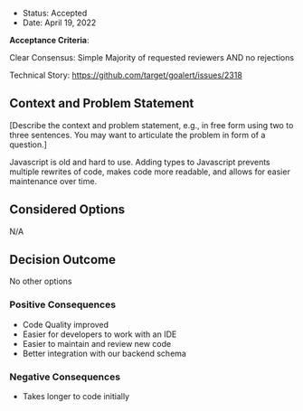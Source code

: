 - Status: Accepted
- Date: April 19, 2022

**Acceptance Criteria**:

Clear Consensus: Simple Majority of requested reviewers AND no rejections

Technical Story: https://github.com/target/goalert/issues/2318

## Context and Problem Statement

[Describe the context and problem statement, e.g., in free form using two to three sentences. You may want to articulate the problem in form of a question.]

Javascript is old and hard to use. Adding types to Javascript prevents multiple rewrites of code, makes code more readable, and allows for easier maintenance over time.

## Considered Options

N/A

## Decision Outcome

No other options

### Positive Consequences

- Code Quality improved
- Easier for developers to work with an IDE
- Easier to maintain and review new code
- Better integration with our backend schema

### Negative Consequences

- Takes longer to code initially
